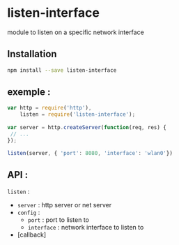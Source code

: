 # listen-interface
module to listen on a specific network interface



## Installation

```sh
npm install --save listen-interface
```

## exemple :

```js
var http = require('http'),
    listen = require('listen-interface');
    
var server = http.createServer(function(req, res) {
 // ...
});

listen(server, { 'port': 8080, 'interface': 'wlan0'})
```

## API :

`listen` :
 * `server` : http server or net server
 * `config` : 
   * `port` : port to listen to
   * `interface` : network interface to listen to
 * [callback]
 
